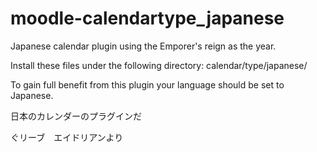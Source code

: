 moodle-calendartype_japanese
============================

Japanese calendar plugin using the Emporer's reign as the year.

Install these files under the following directory:
calendar/type/japanese/

To gain full benefit from this plugin your language should be set to Japanese.

日本のカレンダーのプラグインだ

ぐリーブ　エイドリアンより